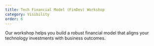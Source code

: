 ```yaml
---
title: Tech Financial Model (FinDev) Workshop
category: Visibility
order: 6
---
```

Our workshop helps you build a robust financial model that aligns your technology investments with business outcomes.
